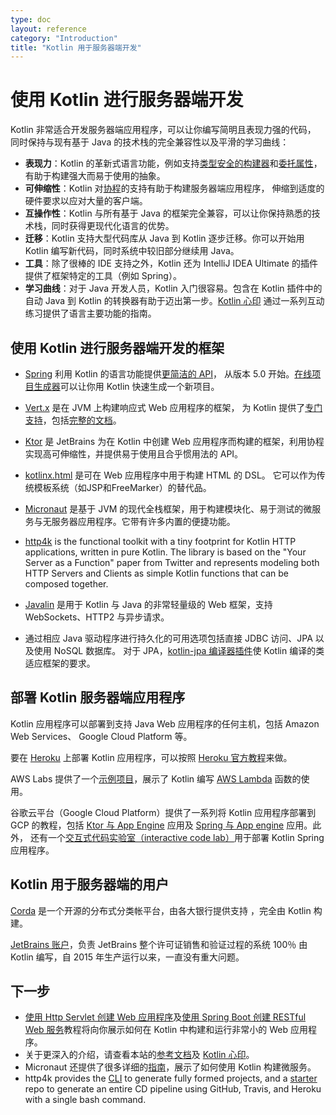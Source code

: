 ```yaml
---
type: doc
layout: reference
category: "Introduction"
title: "Kotlin 用于服务器端开发"
---
```


# 使用 Kotlin 进行服务器端开发

Kotlin 非常适合开发服务器端应用程序，可以让你编写简明且表现力强的代码，
同时保持与现有基于 Java 的技术栈的完全兼容性以及平滑的学习曲线：

* **表现力**：Kotlin 的革新式语言功能，例如支持[类型安全的构建器](type-safe-builders.html)<!--
   -->和[委托属性](delegated-properties.html)，有助于构建强大而易于使用的抽象。
* **可伸缩性**：Kotlin 对[协程](coroutines.html)的支持有助于构建服务器端应用程序，
  伸缩到适度的硬件要求以应对大量的客户端。
* **互操作性**：Kotlin 与所有基于 Java 的框架完全兼容，可以让你保持<!--
   -->熟悉的技术栈，同时获得更现代化语言的优势。
* **迁移**：Kotlin 支持大型代码库从 Java 到 Kotlin 逐步迁移。你可以开始<!--
   -->用 Kotlin 编写新代码，同时系统中较旧部分继续用 Java。
* **工具**：除了很棒的 IDE 支持之外，Kotlin 还为 IntelliJ IDEA Ultimate 的插件提供了框架特定的工具（例如
  Spring）。
* **学习曲线**：对于 Java 开发人员，Kotlin 入门很容易。包含在 Kotlin 插件中的自动 Java 到 Kotlin 的转换器有助于迈出第一步。[Kotlin 心印](https://www.kotlincn.net/docs/tutorials/koans.html) 通过一系列互动练习提供了语言主要功能的指南。

## 使用 Kotlin 进行服务器端开发的框架

* [Spring](https://spring.io) 利用 Kotlin 的语言功能提供[更简洁的 API](https://spring.io/blog/2017/01/04/introducing-kotlin-support-in-spring-framework-5-0)，
  从版本 5.0 开始。[在线项目生成器](https://start.spring.io/#!language=kotlin)可以让你用 Kotlin 快速生成一个新项目。

* [Vert.x](http://vertx.io) 是在 JVM 上构建响应式 Web 应用程序的框架，
  为 Kotlin 提供了[专门支持](https://github.com/vert-x3/vertx-lang-kotlin)，包括[完整的文档](http://vertx.io/docs/vertx-core/kotlin/)。

* [Ktor](https://ktor.kotlincn.net) 是 JetBrains 为在 Kotlin 中创建 Web 应用程序而构建的框架，利用协程实现高可伸缩性，并提供易于使用且合乎惯用法的 API。

* [kotlinx.html](https://github.com/kotlin/kotlinx.html) 是可在 Web 应用程序中用于构建 HTML 的 DSL。
  它可以作为传统模板系统（如JSP和FreeMarker）的替代品。

* [Micronaut](https://micronaut.io/) 是基于 JVM 的现代全栈框架，用于构建模块化、易于测试的微服务与无服务器应用程序。它带有许多内置的便捷功能。

* [http4k](https://http4k.org/) is the functional toolkit with a tiny footprint for Kotlin HTTP applications, written in pure Kotlin. The library is based on the "Your Server as a Function" paper from Twitter and represents modeling both HTTP Servers and Clients as simple Kotlin functions that can be composed together.

* [Javalin](https://javalin.io) 是用于 Kotlin 与 Java 的非常轻量级的 Web 框架，支持 WebSockets、HTTP2 与异步请求。

* 通过相应 Java 驱动程序进行持久化的可用选项包括直接 JDBC 访问、JPA 以及使用 NoSQL 数据库。
  对于 JPA，[kotlin-jpa 编译器插件](compiler-plugins.html#jpa-支持)使
  Kotlin 编译的类适应框架的要求。

## 部署 Kotlin 服务器端应用程序

Kotlin 应用程序可以部署到支持 Java Web 应用程序的任何主机，包括 Amazon Web Services、
Google Cloud Platform 等。

要在 [Heroku](https://www.heroku.com) 上部署 Kotlin 应用程序，可以按照 [Heroku 官方教程](https://devcenter.heroku.com/articles/getting-started-with-kotlin)来做。

AWS Labs 提供了一个[示例项目](https://github.com/awslabs/serverless-photo-recognition)，展示了 Kotlin
编写 [AWS Lambda](https://aws.amazon.com/lambda/) 函数的使用。

谷歌云平台（Google Cloud Platform）提供了一系列将 Kotlin 应用程序部署到 GCP 的教程，包括 [Ktor 与 App Engine](https://cloud.google.com/community/tutorials/kotlin-ktor-app-engine-java8) 应用及 [Spring 与 App engine](https://cloud.google.com/community/tutorials/kotlin-springboot-app-engine-java8) 应用。此外，
还有一个[交互式代码实验室（interactive code lab）](https://codelabs.developers.google.com/codelabs/cloud-spring-cloud-gcp-kotlin)用于部署 Kotlin Spring 应用程序。

## Kotlin 用于服务器端的用户

[Corda](https://www.corda.net/) 是一个开源的分布式分类帐平台，由各大银行提供支持
，完全由 Kotlin 构建。

[JetBrains 账户](https://account.jetbrains.com/)，负责 JetBrains 整个许可证销售和验证<!--
-->过程的系统 100％ 由 Kotlin 编写，自 2015 年生产运行以来，一直没有重大问题。


## 下一步

* [使用 Http Servlet 创建 Web 应用程序](https://www.kotlincn.net/docs/tutorials/httpservlets.html)及<!--
  -->[使用 Spring Boot 创建 RESTful Web 服务](https://www.kotlincn.net/docs/tutorials/spring-boot-restful.html)教程<!--
  -->将向你展示如何在 Kotlin 中构建和运行非常小的 Web 应用程序。
* 关于更深入的介绍，请查看本站的[参考文档](index.html)及
  [Kotlin 心印](https://www.kotlincn.net/docs/tutorials/koans.html)。
* Micronaut 还提供了很多详细的[指南](https://guides.micronaut.io/tags/kotlin.html)，展示了如何使用 Kotlin 构建微服务。
* http4k provides the [CLI](https://toolbox.http4k.org) to generate fully formed projects, and a [starter](https://start.http4k.org) repo to generate an entire CD pipeline using GitHub, Travis, and Heroku with a single bash command.
